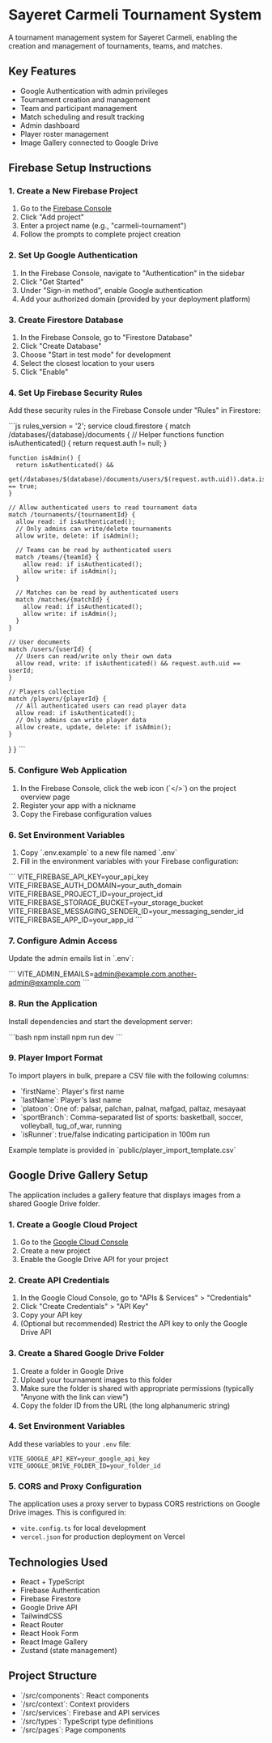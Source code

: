 # Sayeret Carmeli Tournament System

A tournament management system for Sayeret Carmeli, enabling the creation and management of tournaments, teams, and matches.

## Key Features

- Google Authentication with admin privileges
- Tournament creation and management
- Team and participant management
- Match scheduling and result tracking
- Admin dashboard
- Player roster management
- Image Gallery connected to Google Drive

## Firebase Setup Instructions

### 1. Create a New Firebase Project

1. Go to the [Firebase Console](https://console.firebase.google.com/)
2. Click "Add project"
3. Enter a project name (e.g., "carmeli-tournament")
4. Follow the prompts to complete project creation

### 2. Set Up Google Authentication

1. In the Firebase Console, navigate to "Authentication" in the sidebar
2. Click "Get Started"
3. Under "Sign-in method", enable Google authentication
4. Add your authorized domain (provided by your deployment platform)

### 3. Create Firestore Database

1. In the Firebase Console, go to "Firestore Database"
2. Click "Create Database"
3. Choose "Start in test mode" for development
4. Select the closest location to your users
5. Click "Enable"

### 4. Set Up Firebase Security Rules

Add these security rules in the Firebase Console under "Rules" in Firestore:

\`\`\`js
rules_version = '2';
service cloud.firestore {
  match /databases/{database}/documents {
    // Helper functions
    function isAuthenticated() {
      return request.auth != null;
    }
    
    function isAdmin() {
      return isAuthenticated() && 
        get(/databases/$(database)/documents/users/$(request.auth.uid)).data.isAdmin == true;
    }
    
    // Allow authenticated users to read tournament data
    match /tournaments/{tournamentId} {
      allow read: if isAuthenticated();
      // Only admins can write/delete tournaments
      allow write, delete: if isAdmin();
      
      // Teams can be read by authenticated users
      match /teams/{teamId} {
        allow read: if isAuthenticated();
        allow write: if isAdmin();
      }
      
      // Matches can be read by authenticated users
      match /matches/{matchId} {
        allow read: if isAuthenticated();
        allow write: if isAdmin();
      }
    }
    
    // User documents
    match /users/{userId} {
      // Users can read/write only their own data
      allow read, write: if isAuthenticated() && request.auth.uid == userId;
    }
    
    // Players collection
    match /players/{playerId} {
      // All authenticated users can read player data
      allow read: if isAuthenticated();
      // Only admins can write player data
      allow create, update, delete: if isAdmin();
    }
  }
}
\`\`\`

### 5. Configure Web Application

1. In the Firebase Console, click the web icon (\`</>\`) on the project overview page
2. Register your app with a nickname
3. Copy the Firebase configuration values

### 6. Set Environment Variables

1. Copy \`.env.example\` to a new file named \`.env\`
2. Fill in the environment variables with your Firebase configuration:

\`\`\`
VITE_FIREBASE_API_KEY=your_api_key
VITE_FIREBASE_AUTH_DOMAIN=your_auth_domain
VITE_FIREBASE_PROJECT_ID=your_project_id
VITE_FIREBASE_STORAGE_BUCKET=your_storage_bucket
VITE_FIREBASE_MESSAGING_SENDER_ID=your_messaging_sender_id
VITE_FIREBASE_APP_ID=your_app_id
\`\`\`

### 7. Configure Admin Access

Update the admin emails list in \`.env\`:

\`\`\`
VITE_ADMIN_EMAILS=admin@example.com,another-admin@example.com
\`\`\`

### 8. Run the Application

Install dependencies and start the development server:

\`\`\`bash
npm install
npm run dev
\`\`\`

### 9. Player Import Format

To import players in bulk, prepare a CSV file with the following columns:

- \`firstName\`: Player's first name
- \`lastName\`: Player's last name
- \`platoon\`: One of: palsar, palchan, palnat, mafgad, paltaz, mesayaat
- \`sportBranch\`: Comma-separated list of sports: basketball, soccer, volleyball, tug_of_war, running
- \`isRunner\`: true/false indicating participation in 100m run

Example template is provided in \`public/player_import_template.csv\`

## Google Drive Gallery Setup

The application includes a gallery feature that displays images from a shared Google Drive folder.

### 1. Create a Google Cloud Project

1. Go to the [Google Cloud Console](https://console.cloud.google.com/)
2. Create a new project
3. Enable the Google Drive API for your project

### 2. Create API Credentials

1. In the Google Cloud Console, go to "APIs & Services" > "Credentials"
2. Click "Create Credentials" > "API Key"
3. Copy your API key
4. (Optional but recommended) Restrict the API key to only the Google Drive API

### 3. Create a Shared Google Drive Folder

1. Create a folder in Google Drive
2. Upload your tournament images to this folder
3. Make sure the folder is shared with appropriate permissions (typically "Anyone with the link can view")
4. Copy the folder ID from the URL (the long alphanumeric string)

### 4. Set Environment Variables

Add these variables to your `.env` file:

```
VITE_GOOGLE_API_KEY=your_google_api_key
VITE_GOOGLE_DRIVE_FOLDER_ID=your_folder_id
```

### 5. CORS and Proxy Configuration

The application uses a proxy server to bypass CORS restrictions on Google Drive images. This is configured in:

- `vite.config.ts` for local development
- `vercel.json` for production deployment on Vercel

## Technologies Used

- React + TypeScript
- Firebase Authentication
- Firebase Firestore
- Google Drive API
- TailwindCSS
- React Router
- React Hook Form
- React Image Gallery
- Zustand (state management)

## Project Structure

- \`/src/components\`: React components
- \`/src/context\`: Context providers
- \`/src/services\`: Firebase and API services
- \`/src/types\`: TypeScript type definitions
- \`/src/pages\`: Page components
